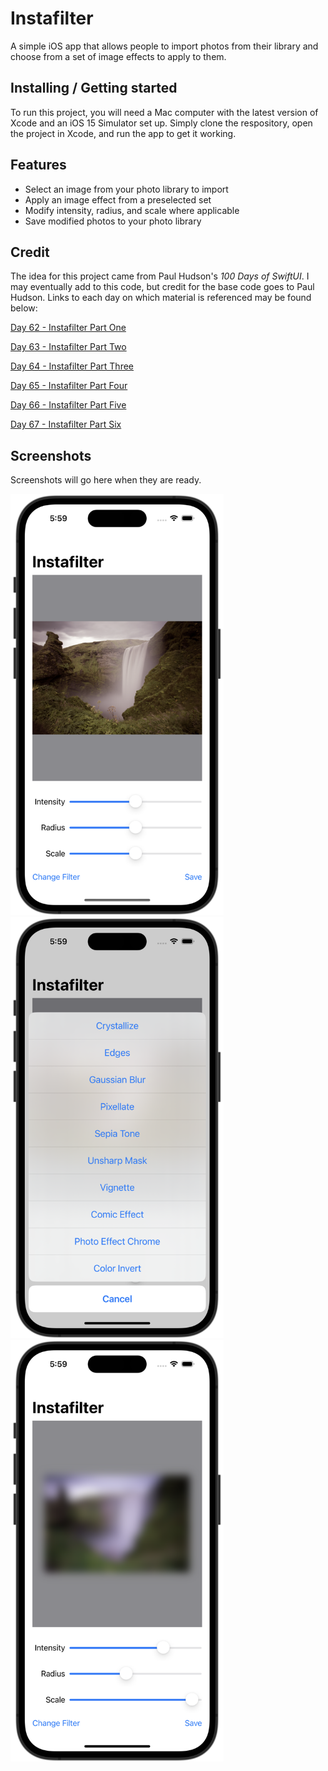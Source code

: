 # Instafilter

A simple iOS app that allows people to import photos from their library and choose from a set of image effects to apply to them.

## Installing / Getting started

To run this project, you will need a Mac computer with the latest version of Xcode and an iOS 15 Simulator set up. Simply clone the respository, open the project in Xcode, and run the app to get it working.

## Features

* Select an image from your photo library to import
* Apply an image effect from a preselected set
* Modify intensity, radius, and scale where applicable
* Save modified photos to your photo library

## Credit

The idea for this project came from Paul Hudson's *100 Days of SwiftUI*. I may eventually add to this code, but credit for the base code goes to Paul Hudson. Links to each day on which material is referenced may be found below:

[Day 62 - Instafilter Part One](https://www.hackingwithswift.com/100/swiftui/62)

[Day 63 - Instafilter Part Two](https://www.hackingwithswift.com/100/swiftui/63)

[Day 64 - Instafilter Part Three](https://www.hackingwithswift.com/100/swiftui/64)

[Day 65 - Instafilter Part Four](https://www.hackingwithswift.com/100/swiftui/65)

[Day 66 - Instafilter Part Five](https://www.hackingwithswift.com/100/swiftui/66)

[Day 67 - Instafilter Part Six](https://www.hackingwithswift.com/100/swiftui/67)

## Screenshots

Screenshots will go here when they are ready.

<p float="left">
    <img src="screenshots/instafilter1.png" alt="Instafilter Screenshot 1" width="341">
    <img src="screenshots/instafilter2.png" alt="Instafilter Screenshot 2" width="341">
    <img src="screenshots/instafilter3.png" alt="Instafilter Screenshot 3" width="341">
</p>
